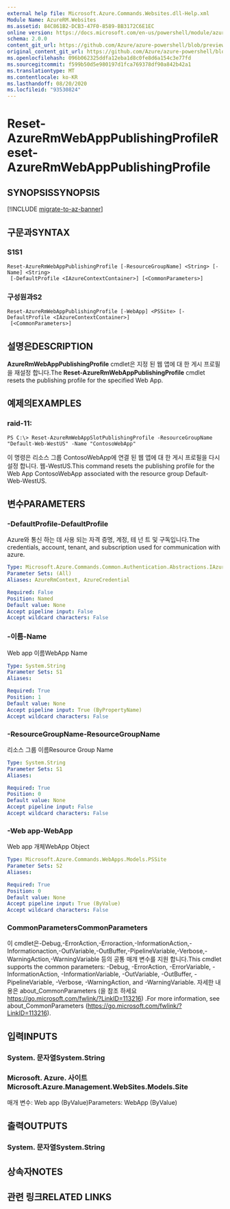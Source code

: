 ```yaml
---
external help file: Microsoft.Azure.Commands.Websites.dll-Help.xml
Module Name: AzureRM.Websites
ms.assetid: 84C861B2-DCB3-47F0-8589-BB3172C6E1EC
online version: https://docs.microsoft.com/en-us/powershell/module/azurerm.websites/reset-azurermwebapppublishingprofile
schema: 2.0.0
content_git_url: https://github.com/Azure/azure-powershell/blob/preview/src/ResourceManager/Websites/Commands.Websites/help/Reset-AzureRmWebAppPublishingProfile.md
original_content_git_url: https://github.com/Azure/azure-powershell/blob/preview/src/ResourceManager/Websites/Commands.Websites/help/Reset-AzureRmWebAppPublishingProfile.md
ms.openlocfilehash: 096b062325ddfa12eba1d8c0fe8d6a154c3e77fd
ms.sourcegitcommit: f599b50d5e980197d1fca769378df90a842b42a1
ms.translationtype: MT
ms.contentlocale: ko-KR
ms.lasthandoff: 08/20/2020
ms.locfileid: "93530824"
---
```

# <span data-ttu-id="808b1-101">Reset-AzureRmWebAppPublishingProfile</span><span class="sxs-lookup"><span data-stu-id="808b1-101">Reset-AzureRmWebAppPublishingProfile</span></span>

## <span data-ttu-id="808b1-102">SYNOPSIS</span><span class="sxs-lookup"><span data-stu-id="808b1-102">SYNOPSIS</span></span>

[!INCLUDE [migrate-to-az-banner](../../includes/migrate-to-az-banner.md)]

## <span data-ttu-id="808b1-103">구문과</span><span class="sxs-lookup"><span data-stu-id="808b1-103">SYNTAX</span></span>

### <span data-ttu-id="808b1-104">S1</span><span class="sxs-lookup"><span data-stu-id="808b1-104">S1</span></span>
```
Reset-AzureRmWebAppPublishingProfile [-ResourceGroupName] <String> [-Name] <String>
 [-DefaultProfile <IAzureContextContainer>] [<CommonParameters>]
```

### <span data-ttu-id="808b1-105">구성원과</span><span class="sxs-lookup"><span data-stu-id="808b1-105">S2</span></span>
```
Reset-AzureRmWebAppPublishingProfile [-WebApp] <PSSite> [-DefaultProfile <IAzureContextContainer>]
 [<CommonParameters>]
```

## <span data-ttu-id="808b1-106">설명은</span><span class="sxs-lookup"><span data-stu-id="808b1-106">DESCRIPTION</span></span>
<span data-ttu-id="808b1-107">**AzureRmWebAppPublishingProfile** cmdlet은 지정 된 웹 앱에 대 한 게시 프로필을 재설정 합니다.</span><span class="sxs-lookup"><span data-stu-id="808b1-107">The **Reset-AzureRmWebAppPublishingProfile** cmdlet resets the publishing profile for the specified Web App.</span></span>

## <span data-ttu-id="808b1-108">예제의</span><span class="sxs-lookup"><span data-stu-id="808b1-108">EXAMPLES</span></span>

### <span data-ttu-id="808b1-109">raid-1</span><span class="sxs-lookup"><span data-stu-id="808b1-109">1:</span></span>
```
PS C:\> Reset-AzureRmWebAppSlotPublishingProfile -ResourceGroupName "Default-Web-WestUS" -Name "ContosoWebApp"
```

<span data-ttu-id="808b1-110">이 명령은 리소스 그룹 ContosoWebApp에 연결 된 웹 앱에 대 한 게시 프로필을 다시 설정 합니다. 웹-WestUS.</span><span class="sxs-lookup"><span data-stu-id="808b1-110">This command resets the publishing profile for the Web App ContosoWebApp associated with the resource group Default-Web-WestUS.</span></span>

## <span data-ttu-id="808b1-111">변수</span><span class="sxs-lookup"><span data-stu-id="808b1-111">PARAMETERS</span></span>

### <span data-ttu-id="808b1-112">-DefaultProfile</span><span class="sxs-lookup"><span data-stu-id="808b1-112">-DefaultProfile</span></span>
<span data-ttu-id="808b1-113">Azure와 통신 하는 데 사용 되는 자격 증명, 계정, 테 넌 트 및 구독입니다.</span><span class="sxs-lookup"><span data-stu-id="808b1-113">The credentials, account, tenant, and subscription used for communication with azure.</span></span>

```yaml
Type: Microsoft.Azure.Commands.Common.Authentication.Abstractions.IAzureContextContainer
Parameter Sets: (All)
Aliases: AzureRmContext, AzureCredential

Required: False
Position: Named
Default value: None
Accept pipeline input: False
Accept wildcard characters: False
```

### <span data-ttu-id="808b1-114">-이름</span><span class="sxs-lookup"><span data-stu-id="808b1-114">-Name</span></span>
<span data-ttu-id="808b1-115">Web app 이름</span><span class="sxs-lookup"><span data-stu-id="808b1-115">WebApp Name</span></span>

```yaml
Type: System.String
Parameter Sets: S1
Aliases:

Required: True
Position: 1
Default value: None
Accept pipeline input: True (ByPropertyName)
Accept wildcard characters: False
```

### <span data-ttu-id="808b1-116">-ResourceGroupName</span><span class="sxs-lookup"><span data-stu-id="808b1-116">-ResourceGroupName</span></span>
<span data-ttu-id="808b1-117">리소스 그룹 이름</span><span class="sxs-lookup"><span data-stu-id="808b1-117">Resource Group Name</span></span>

```yaml
Type: System.String
Parameter Sets: S1
Aliases:

Required: True
Position: 0
Default value: None
Accept pipeline input: False
Accept wildcard characters: False
```

### <span data-ttu-id="808b1-118">-Web app</span><span class="sxs-lookup"><span data-stu-id="808b1-118">-WebApp</span></span>
<span data-ttu-id="808b1-119">Web app 개체</span><span class="sxs-lookup"><span data-stu-id="808b1-119">WebApp Object</span></span>

```yaml
Type: Microsoft.Azure.Commands.WebApps.Models.PSSite
Parameter Sets: S2
Aliases:

Required: True
Position: 0
Default value: None
Accept pipeline input: True (ByValue)
Accept wildcard characters: False
```

### <span data-ttu-id="808b1-120">CommonParameters</span><span class="sxs-lookup"><span data-stu-id="808b1-120">CommonParameters</span></span>
<span data-ttu-id="808b1-121">이 cmdlet은-Debug,-ErrorAction,-Erroraction,-InformationAction,-Informationaction,-OutVariable,-OutBuffer,-PipelineVariable,-Verbose,-WarningAction,-WarningVariable 등의 공통 매개 변수를 지원 합니다.</span><span class="sxs-lookup"><span data-stu-id="808b1-121">This cmdlet supports the common parameters: -Debug, -ErrorAction, -ErrorVariable, -InformationAction, -InformationVariable, -OutVariable, -OutBuffer, -PipelineVariable, -Verbose, -WarningAction, and -WarningVariable.</span></span> <span data-ttu-id="808b1-122">자세한 내용은 about_CommonParameters (을 참조 하세요 https://go.microsoft.com/fwlink/?LinkID=113216) .</span><span class="sxs-lookup"><span data-stu-id="808b1-122">For more information, see about_CommonParameters (https://go.microsoft.com/fwlink/?LinkID=113216).</span></span>

## <span data-ttu-id="808b1-123">입력</span><span class="sxs-lookup"><span data-stu-id="808b1-123">INPUTS</span></span>

### <span data-ttu-id="808b1-124">System. 문자열</span><span class="sxs-lookup"><span data-stu-id="808b1-124">System.String</span></span>

### <span data-ttu-id="808b1-125">Microsoft. Azure. 사이트</span><span class="sxs-lookup"><span data-stu-id="808b1-125">Microsoft.Azure.Management.WebSites.Models.Site</span></span>
<span data-ttu-id="808b1-126">매개 변수: Web app (ByValue)</span><span class="sxs-lookup"><span data-stu-id="808b1-126">Parameters: WebApp (ByValue)</span></span>

## <span data-ttu-id="808b1-127">출력</span><span class="sxs-lookup"><span data-stu-id="808b1-127">OUTPUTS</span></span>

### <span data-ttu-id="808b1-128">System. 문자열</span><span class="sxs-lookup"><span data-stu-id="808b1-128">System.String</span></span>

## <span data-ttu-id="808b1-129">상속자</span><span class="sxs-lookup"><span data-stu-id="808b1-129">NOTES</span></span>

## <span data-ttu-id="808b1-130">관련 링크</span><span class="sxs-lookup"><span data-stu-id="808b1-130">RELATED LINKS</span></span>
